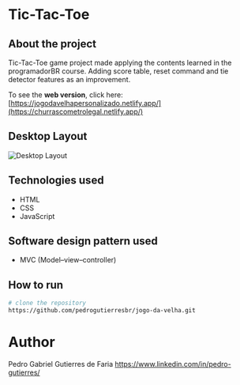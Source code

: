 # Tic-Tac-Toe


##   About the project
 
Tic-Tac-Toe game project made applying the contents learned in the programadorBR course. Adding score table, reset command and tie detector features as an improvement.

To see the **web version**, click here: [https://jogodavelhapersonalizado.netlify.app/](https://churrascometrolegal.netlify.app/)

## Desktop Layout

![Desktop Layout](https://github.com/pedrogutierresbr/jogo-da-velha/blob/main/assets/gif-desktop.gif?raw=true)



##  Technologies used

-   HTML
-   CSS
-   JavaScript

##  Software design pattern used

-   MVC (Model–view–controller)

##  How to run

```bash
# clone the repository
https://github.com/pedrogutierresbr/jogo-da-velha.git
```


# Author
Pedro Gabriel Gutierres de Faria
https://www.linkedin.com/in/pedro-gutierres/
